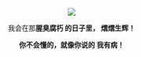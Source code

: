 <p align="center">
  <a href="https://github.com/hekailiu-2512">
    <img src="https://github-readme-stats.vercel.app/api?username=hekailiu-2512&count_private=true&show_icons=true&hide=contribs&include_all_commits=true&theme=vue" />
  </a>
</p>


<p align="center">我会在那<b>腥臭腐朽<b> 的日子里， <b>熠熠生辉！<b> </p>

<p align="center">你不会懂的，就像你说的 <b>我有病！<b> </p>
